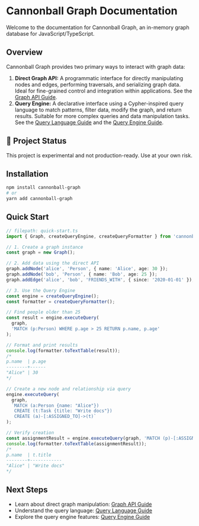 # Cannonball Graph Documentation

Welcome to the documentation for Cannonball Graph, an in-memory graph database for JavaScript/TypeScript.

## Overview

Cannonball Graph provides two primary ways to interact with graph data:

1.  **Direct Graph API:** A programmatic interface for directly manipulating nodes and edges, performing traversals, and serializing graph data. Ideal for fine-grained control and integration within applications. See the [Graph API Guide](./graph-api.md).
2.  **Query Engine:** A declarative interface using a Cypher-inspired query language to match patterns, filter data, modify the graph, and return results. Suitable for more complex queries and data manipulation tasks. See the [Query Language Guide](./query-language.md) and the [Query Engine Guide](./query-engine.md).

## 🚧 Project Status

This project is experimental and not production-ready. Use at your own risk.

## Installation

```bash
npm install cannonball-graph
# or
yarn add cannonball-graph
```

## Quick Start

```typescript
// filepath: quick-start.ts
import { Graph, createQueryEngine, createQueryFormatter } from 'cannonball-graph';

// 1. Create a graph instance
const graph = new Graph();

// 2. Add data using the direct API
graph.addNode('alice', 'Person', { name: 'Alice', age: 30 });
graph.addNode('bob', 'Person', { name: 'Bob', age: 25 });
graph.addEdge('alice', 'bob', 'FRIENDS_WITH', { since: '2020-01-01' });

// 3. Use the Query Engine
const engine = createQueryEngine();
const formatter = createQueryFormatter();

// Find people older than 25
const result = engine.executeQuery(
  graph,
  'MATCH (p:Person) WHERE p.age > 25 RETURN p.name, p.age'
);

// Format and print results
console.log(formatter.toTextTable(result));
/*
p.name  | p.age
--------+------
"Alice" | 30
*/

// Create a new node and relationship via query
engine.executeQuery(
  graph,
  `MATCH (a:Person {name: "Alice"})
   CREATE (t:Task {title: "Write docs"})
   CREATE (a)-[:ASSIGNED_TO]->(t)`
);

// Verify creation
const assignmentResult = engine.executeQuery(graph, 'MATCH (p)-[:ASSIGNED_TO]->(t) RETURN p.name, t.title');
console.log(formatter.toTextTable(assignmentResult));
/*
p.name  | t.title
--------+------------
"Alice" | "Write docs"
*/
```

## Next Steps

*   Learn about direct graph manipulation: [Graph API Guide](./graph-api.md)
*   Understand the query language: [Query Language Guide](./query-language.md)
*   Explore the query engine features: [Query Engine Guide](./query-engine.md)

